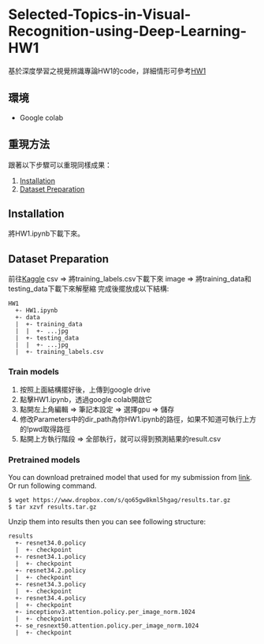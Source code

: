 # Selected-Topics-in-Visual-Recognition-using-Deep-Learning-HW1
基於深度學習之視覺辨識專論HW1的code，詳細情形可參考[HW1](https://www.kaggle.com/c/cs-t0828-2020-hw1/overview)

## 環境
- Google colab

## 重現方法
跟著以下步驟可以重現同樣成果：
1. [Installation](#installation)
2. [Dataset Preparation]()

## Installation
將HW1.ipynb下載下來。

## Dataset Preparation
前往[Kaggle](https://www.kaggle.com/c/cs-t0828-2020-hw1/data)
csv => 將training_labels.csv下載下來
image => 將training_data和testing_data下載下來解壓縮
完成後擺放成以下結構:
```
HW1
  +- HW1.ipynb
  +- data
  |  +- training_data
  |  |  +- ...jpg
  |  +- testing_data
  |  |  +- ...jpg
  |  +- training_labels.csv
```

### Train models
1. 按照上面結構擺好後，上傳到google drive
2. 點擊HW1.ipynb，透過google colab開啟它
3. 點開左上角編輯 => 筆記本設定 => 選擇gpu => 儲存
4. 修改Parameters中的dir_path為你HW1.ipynb的路徑，如果不知道可執行上方的!pwd取得路徑
5. 點開上方執行階段 => 全部執行，就可以得到預測結果的result.csv

### Pretrained models
You can download pretrained model that used for my submission from [link](https://www.dropbox.com/s/qo65gw8kml5hgag/results.tar.gz?dl=0). Or run following command.
```
$ wget https://www.dropbox.com/s/qo65gw8kml5hgag/results.tar.gz
$ tar xzvf results.tar.gz
```
Unzip them into results then you can see following structure:
```
results
  +- resnet34.0.policy
  |  +- checkpoint
  +- resnet34.1.policy
  |  +- checkpoint
  +- resnet34.2.policy
  |  +- checkpoint
  +- resnet34.3.policy
  |  +- checkpoint
  +- resnet34.4.policy
  |  +- checkpoint
  +- inceptionv3.attention.policy.per_image_norm.1024
  |  +- checkpoint
  +- se_resnext50.attention.policy.per_image_norm.1024
  |  +- checkpoint
```
